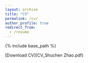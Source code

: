 ```yaml
---
layout: archive
title: "CV"
permalink: /cv/
author_profile: true
redirect_from:
  - /resume
---
```


{% include base_path %}

[Download CV](CV_Shuchen Zhao.pdf)
